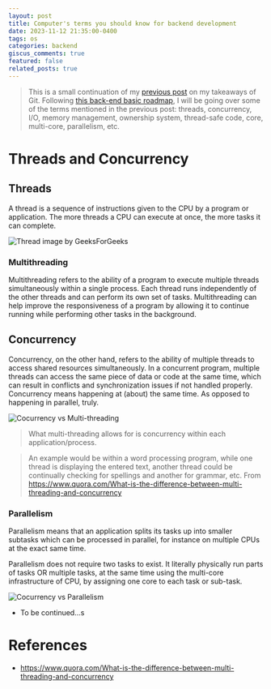 ```yaml
---
layout: post
title: Computer's terms you should know for backend development
date: 2023-11-12 21:35:00-0400
tags: os
categories: backend
giscus_comments: true
featured: false
related_posts: true
---
```


> This is a small continuation of my [previous post]() on my takeaways of Git. Following [this back-end basic roadmap](https://roadmap.sh/backend), I will be going over some of the terms mentioned in the previous post: threads, concurrency, I/O, memory management, ownership system, thread-safe code, core, multi-core, parallelism, etc.

# Threads and Concurrency

## Threads
A thread is a sequence of instructions given to the CPU by a program or application. The more threads a CPU can execute at once, the more tasks it can complete. 

![Thread image by GeeksForGeeks](https://media.geeksforgeeks.org/wp-content/uploads/20200305160539/Thread-example-2.jpg)

### Multithreading
Multithreading refers to the ability of a program to execute multiple threads simultaneously within a single process. Each thread runs independently of the other threads and can perform its own set of tasks. Multithreading can help improve the responsiveness of a program by allowing it to continue running while performing other tasks in the background.

## Concurrency
Concurrency, on the other hand, refers to the ability of multiple threads to access shared resources simultaneously. In a concurrent program, multiple threads can access the same piece of data or code at the same time, which can result in conflicts and synchronization issues if not handled properly. Concurrency means happening at (about) the same time. As opposed to happening in parallel, truly.

![Cocurrency vs Multi-threading](https://anarsolutions.com/wp-content/uploads/2017/09/Multithreading-and-Concurrency.jpg)

> What multi-threading allows for is concurrency within each application/process.

> An example would be within a word processing program, while one thread is displaying the entered text, another thread could be continually checking for spellings and another for grammar, etc.
From https://www.quora.com/What-is-the-difference-between-multi-threading-and-concurrency

### Parallelism
Parallelism means that an application splits its tasks up into smaller subtasks which can be processed in parallel, for instance on multiple CPUs at the exact same time.

Parallelism does not require two tasks to exist. It literally physically run parts of tasks OR multiple tasks, at the same time using the multi-core infrastructure of CPU, by assigning one core to each task or sub-task.

![Cocurrency vs Parallelism](https://www.baeldung.com/wp-content/uploads/sites/4/2022/01/vs-1024x462-1.png)


- To be continued...s

# References
- https://www.quora.com/What-is-the-difference-between-multi-threading-and-concurrency